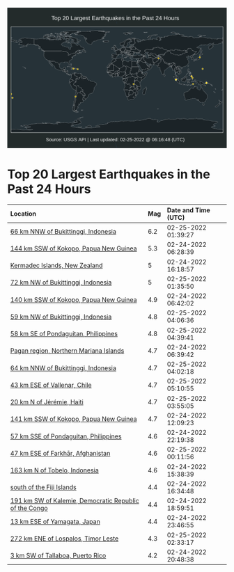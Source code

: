 ![Map](./map.png)

# Top 20 Largest Earthquakes in the Past 24 Hours

| Location | Mag | Date and Time (UTC) |
|:---|:---|:---|
| [66 km NNW of Bukittinggi, Indonesia](https://earthquake.usgs.gov/earthquakes/eventpage/us6000gzyg) | 6.2 | 02-25-2022 01:39:27 |
| [144 km SSW of Kokopo, Papua New Guinea](https://earthquake.usgs.gov/earthquakes/eventpage/us6000gzqa) | 5.3 | 02-24-2022 06:28:39 |
| [Kermadec Islands, New Zealand](https://earthquake.usgs.gov/earthquakes/eventpage/us6000gzu3) | 5 | 02-24-2022 16:18:57 |
| [72 km NW of Bukittinggi, Indonesia](https://earthquake.usgs.gov/earthquakes/eventpage/us6000gzye) | 5 | 02-25-2022 01:35:50 |
| [140 km SSW of Kokopo, Papua New Guinea](https://earthquake.usgs.gov/earthquakes/eventpage/us6000gzqj) | 4.9 | 02-24-2022 06:42:02 |
| [59 km NW of Bukittinggi, Indonesia](https://earthquake.usgs.gov/earthquakes/eventpage/us6000gzzy) | 4.8 | 02-25-2022 04:06:36 |
| [58 km SE of Pondaguitan, Philippines](https://earthquake.usgs.gov/earthquakes/eventpage/us6000h005) | 4.8 | 02-25-2022 04:39:41 |
| [Pagan region, Northern Mariana Islands](https://earthquake.usgs.gov/earthquakes/eventpage/us6000gzqe) | 4.7 | 02-24-2022 06:39:42 |
| [64 km NNW of Bukittinggi, Indonesia](https://earthquake.usgs.gov/earthquakes/eventpage/us6000gzzv) | 4.7 | 02-25-2022 04:02:18 |
| [43 km ESE of Vallenar, Chile](https://earthquake.usgs.gov/earthquakes/eventpage/us6000h007) | 4.7 | 02-25-2022 05:10:55 |
| [20 km N of Jérémie, Haiti](https://earthquake.usgs.gov/earthquakes/eventpage/us6000gzzt) | 4.7 | 02-25-2022 03:55:05 |
| [141 km SSW of Kokopo, Papua New Guinea](https://earthquake.usgs.gov/earthquakes/eventpage/us6000gzse) | 4.7 | 02-24-2022 12:09:23 |
| [57 km SSE of Pondaguitan, Philippines](https://earthquake.usgs.gov/earthquakes/eventpage/us6000gzwe) | 4.6 | 02-24-2022 22:19:38 |
| [47 km ESE of Farkhār, Afghanistan](https://earthquake.usgs.gov/earthquakes/eventpage/us6000gzxs) | 4.6 | 02-25-2022 00:11:56 |
| [163 km N of Tobelo, Indonesia](https://earthquake.usgs.gov/earthquakes/eventpage/us6000gztx) | 4.6 | 02-24-2022 15:38:39 |
| [south of the Fiji Islands](https://earthquake.usgs.gov/earthquakes/eventpage/us6000gzui) | 4.4 | 02-24-2022 16:34:48 |
| [191 km SW of Kalemie, Democratic Republic of the Congo](https://earthquake.usgs.gov/earthquakes/eventpage/us6000gzva) | 4.4 | 02-24-2022 18:59:51 |
| [13 km ESE of Yamagata, Japan](https://earthquake.usgs.gov/earthquakes/eventpage/us6000gzxm) | 4.4 | 02-24-2022 23:46:55 |
| [272 km ENE of Lospalos, Timor Leste](https://earthquake.usgs.gov/earthquakes/eventpage/us6000gzzi) | 4.3 | 02-25-2022 02:33:17 |
| [3 km SW of Tallaboa, Puerto Rico](https://earthquake.usgs.gov/earthquakes/eventpage/pr2022055002) | 4.2 | 02-24-2022 20:48:38 |
